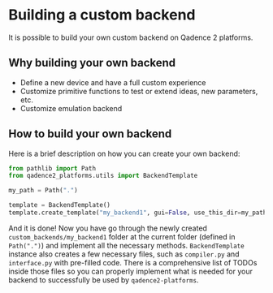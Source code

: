 # Building a custom backend

It is possible to build your own custom backend on Qadence 2 platforms.

## Why building your own backend

- Define a new device and have a full custom experience
- Customize primitive functions to test or extend ideas, new parameters, etc.
- Customize emulation backend

## How to build your own backend

Here is a brief description on how you can create your own backend:

```python
from pathlib import Path
from qadence2_platforms.utils import BackendTemplate

my_path = Path(".")

template = BackendTemplate()
template.create_template("my_backend1", gui=False, use_this_dir=my_path)
```

And it is done! Now you have go through the newly created `custom_backends/my_backend1` folder at the current folder (defined in `Path(".")`) and implement all the necessary methods. `BackendTemplate` instance also creates a few necessary files, such as `compiler.py` and `interface.py` with pre-filled code. There is a comprehensive list of TODOs inside those files so you can properly implement what is needed for your backend to successfully be used by `qadence2-platforms`.
